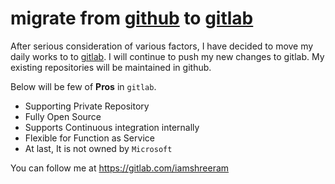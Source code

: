 # migrate from [github](https://github.com/iamshreeram) to [gitlab](https://gitlab.com/iamshreeram)

After serious consideration of various factors, I have decided to move my daily works to to [gitlab](https://gitlab.com/iamshreeram). I will continue to push my new changes to gitlab. My existing repositories will be maintained in github. 

Below will be few of **Pros** in `gitlab`.

* Supporting Private Repository
* Fully Open Source
* Supports Continuous integration internally
* Flexible for Function as Service
* At last, It is not owned by `Microsoft`

You can follow me at https://gitlab.com/iamshreeram